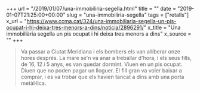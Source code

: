 +++
url = "/2019/01/07/una-immobiliria-segella.html"
title = ""
date = "2019-01-07T21:25:00+00:00"
slug = "una-immobiliria-segella"
tags = ["retalls"]
x_url = "https://www.ccma.cat/324/una-immobiliaria-segella-un-pis-ocupat-i-hi-deixa-tres-menors-a-dins/noticia/2896291/"
x_title = "Una immobiliària segella un pis ocupat i hi deixa tres menors a dins"
x_source = ""
+++


> Va passar a Ciutat Meridiana i els bombers els van alliberar onze hores després. La mare se'n va anar a treballar d'hora, i els seus fills, de 16, 12 i 5 anys, es van quedar dormint. Viuen en un pis ocupat. Diuen que no poden pagar un lloguer. El fill gran va voler baixar a comprar, i es va trobar que els havien tancat a dins amb una porta metàl·lica.

